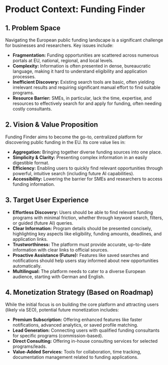 # Product Context: Funding Finder

## 1. Problem Space

Navigating the European public funding landscape is a significant challenge for businesses and researchers. Key issues include:

- **Fragmentation:** Funding opportunities are scattered across numerous portals at EU, national, regional, and local levels.
- **Complexity:** Information is often presented in dense, bureaucratic language, making it hard to understand eligibility and application processes.
- **Inefficient Discovery:** Existing search tools are basic, often yielding irrelevant results and requiring significant manual effort to find suitable programs.
- **Resource Barrier:** SMEs, in particular, lack the time, expertise, and resources to effectively search for and apply for funding, often needing costly consultants.

## 2. Vision & Value Proposition

Funding Finder aims to become the go-to, centralized platform for discovering public funding in the EU. Its core value lies in:

- **Aggregation:** Bringing together diverse funding sources into one place.
- **Simplicity & Clarity:** Presenting complex information in an easily digestible format.
- **Efficiency:** Enabling users to quickly find relevant opportunities through powerful, intuitive search (including future AI capabilities).
- **Accessibility:** Lowering the barrier for SMEs and researchers to access funding information.

## 3. Target User Experience

- **Effortless Discovery:** Users should be able to find relevant funding programs with minimal friction, whether through keyword search, filters, or guided (future AI) queries.
- **Clear Information:** Program details should be presented concisely, highlighting key aspects like eligibility, funding amounts, deadlines, and application links.
- **Trustworthiness:** The platform must provide accurate, up-to-date information with clear links to official sources.
- **Proactive Assistance (Future):** Features like saved searches and notifications should help users stay informed about new opportunities automatically.
- **Multilingual:** The platform needs to cater to a diverse European audience, starting with German and English.

## 4. Monetization Strategy (Based on Roadmap)

While the initial focus is on building the core platform and attracting users (likely via SEO), potential future monetization includes:

- **Premium Subscription:** Offering enhanced features like faster notifications, advanced analytics, or saved profile matching.
- **Lead Generation:** Connecting users with qualified funding consultants for specific programs (commission-based).
- **Direct Consulting:** Offering in-house consulting services for selected programs/leads.
- **Value-Added Services:** Tools for collaboration, time tracking, documentation management related to funding applications.
